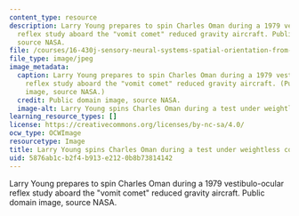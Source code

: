 ```yaml
---
content_type: resource
description: Larry Young prepares to spin Charles Oman during a 1979 vestibulo-ocular
  reflex study aboard the "vomit comet" reduced gravity aircraft. Public domain image,
  source NASA.
file: /courses/16-430j-sensory-neural-systems-spatial-orientation-from-end-organs-to-behavior-and-adaptation-spring-2012/5876ab1cb2f4b913e2120b8b73814142_16-430js12-th.jpg
file_type: image/jpeg
image_metadata:
  caption: Larry Young prepares to spin Charles Oman during a 1979 vestibulo-ocular
    reflex study aboard the "vomit comet" reduced gravity aircraft. (Public domain
    image, source NASA.)
  credit: Public domain image, source NASA.
  image-alt: Larry Young spins Charles Oman during a test under weightless conditions.
learning_resource_types: []
license: https://creativecommons.org/licenses/by-nc-sa/4.0/
ocw_type: OCWImage
resourcetype: Image
title: Larry Young spins Charles Oman during a test under weightless conditions
uid: 5876ab1c-b2f4-b913-e212-0b8b73814142
---
```

Larry Young prepares to spin Charles Oman during a 1979 vestibulo-ocular reflex study aboard the "vomit comet" reduced gravity aircraft. Public domain image, source NASA.